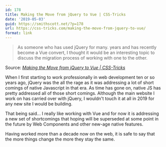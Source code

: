```yaml
---
id: 178
title: Making the Move from jQuery to Vue | CSS-Tricks
date: '2019-05-03'
guid: https://smithscott.net/?p=178
url: https://css-tricks.com/making-the-move-from-jquery-to-vue/
format: link
---
```

<blockquote>As someone who has used jQuery for many. years and has recently become a Vue convert, I thought it would be an interesting topic to discuss the migration process of working with one to the other.</blockquote>
Source: <em><a href="https://css-tricks.com/making-the-move-from-jquery-to-vue/">Making the Move from jQuery to Vue | CSS-Tricks</a></em>

When I first starting to work professionally in web development ten or so years ago, jQuery was the all the rage as it was addressing a lot of short comings of native Javascript in that era. As time has gone on, native JS has pretty addressed all of those short comings. Although the main website I work on has carried over with jQuery, I wouldn't touch it at all in 2019 for any new site I would be building.

That being said... I really like working with Vue and for now it is addressing a new set of shortcomings that hoping will be superseded at some point in the future by Web Components and other new-age native features.

Having worked more than a decade now on the web, it is safe to say that the more things change the more they stay the same.